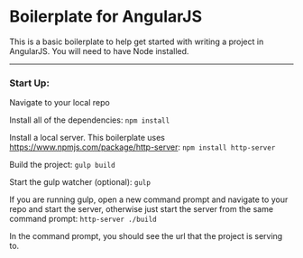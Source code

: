 Boilerplate for AngularJS
=========================

This is a basic boilerplate to help get started with writing a project in AngularJS.
You will need to have Node installed.

--------------------

<h3>Start Up:</h3>

Navigate to your local repo

Install all of the dependencies:
  `npm install`

Install a local server. This boilerplate uses https://www.npmjs.com/package/http-server:
  `npm install http-server`

Build the project:
  `gulp build`

Start the gulp watcher (optional):
  `gulp`

If you are running gulp, open a new command prompt and navigate to your repo and start the server,
otherwise just start the server from the same command prompt:
  `http-server ./build`

In the command prompt, you should see the url that the project is serving to.
